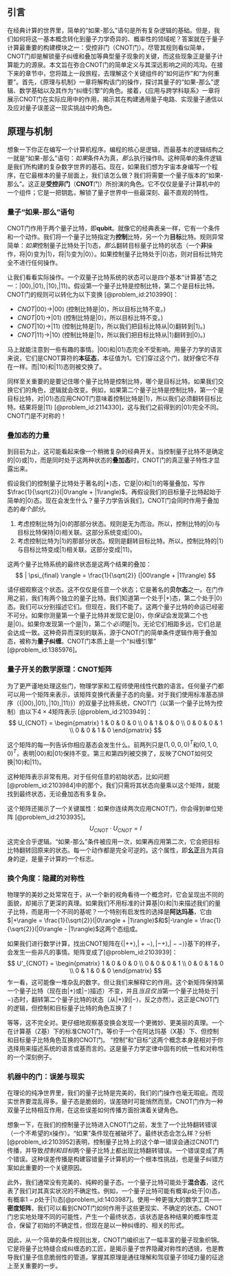 ## 引言
在经典计算的世界里，简单的“如果-那么”语句是所有复杂逻辑的基础。但是，我们如何将这一基本概念转化到量子力学奇异的、概率性的领域呢？答案就在于量子计算最重要的构建模块之一：受控非门（CNOT门）。尽管其规则看似简单，CNOT门却是解锁量子纠缠和叠加等典型量子现象的关键，而这些现象正是量子计算能力的源泉。本文旨在弥合CNOT门的简单定义与其深远影响之间的鸿沟。在接下来的章节中，您将踏上一段旅程，去理解这个关键组件的“如何运作”和“为何重要”。首先，《原理与机制》一章将解构该门的操作，探讨其量子的“如果-那么”逻辑、数学基础以及其作为“纠缠引擎”的角色。接着，《应用与跨学科联系》一章将展示CNOT门在实际应用中的作用，揭示其在构建通用量子电路、实现量子通信以及应对量子误差这一现实挑战中的角色。

## 原理与机制

想象一下你正在编写一个计算机程序。编程的核心是逻辑，而最基本的逻辑结构之一就是“如果-那么”语句：*如果*条件A为真，*那么*执行操作B。这种简单的条件逻辑是我们所构建的复杂数字世界的基石。现在，如果我们想为宇宙本身编写一个程序，在它最根本的量子层面上，我们该怎么做？我们将需要一个量子版本的“如果-那么”。这正是**受控非门**（**CNOT**门）所扮演的角色。它不仅仅是量子计算机中的一个组件；它是一把钥匙，解锁了量子世界中一些最深刻、最不直观的特性。

### 量子“如果-那么”语句

CNOT门作用于两个量子比特，即**qubit**。就像它的经典表亲一样，它有一个条件和一个动作。我们将一个量子比特指定为**控制**比特，另一个为**目标**比特。规则异常简单：*如果*控制量子比特处于$|1\rangle$态，*那么*翻转目标量子比特的状态（一个**非**操作，将$|0\rangle$变为$|1\rangle$，将$|1\rangle$变为$|0\rangle$）。如果控制量子比特处于$|0\rangle$态，则对目标比特完全不进行任何操作。

让我们看看实际操作。一个双量子比特系统的状态可以是四个基本“计算基”态之一：$|00\rangle, |01\rangle, |10\rangle, |11\rangle$。假设第一个量子比特是控制比特，第二个是目标比特。CNOT门的规则可以转化为以下变换 [@problem_id:2103990]：

*   $CNOT|00\rangle \rightarrow |00\rangle$ (控制比特是$|0\rangle$，所以目标比特不变。)
*   $CNOT|01\rangle \rightarrow |01\rangle$ (控制比特是$|0\rangle$，所以目标比特不变。)
*   $CNOT|10\rangle \rightarrow |11\rangle$ (控制比特是$|1\rangle$，所以我们把目标比特从$|0\rangle$翻转到$|1\rangle$。)
*   $CNOT|11\rangle \rightarrow |10\rangle$ (控制比特是$|1\rangle$，所以我们把目标比特从$|1\rangle$翻转到$|0\rangle$。)

马上就能注意到一些有趣的事情。$|00\rangle$和$|01\rangle$态完全不受影响。用量子力学的语言来说，它们是CNOT算符的**本征态**，本征值为1。它们穿过这个门，就好像它不存在一样。而$|10\rangle$和$|11\rangle$态则被交换了。

同样至关重要的是要记住哪个量子比特是控制比特，哪个是目标比特。如果我们交换它们的角色，逻辑就会改变。例如，如果第二个量子比特是控制比特，第一个是目标比特，对$|01\rangle$态应用CNOT门意味着控制比特是$|1\rangle$，所以我们必须翻转目标比特。结果将是$|11\rangle$ [@problem_id:2114330]，这与我们之前得到的$|01\rangle$完全不同。CNOT门是不对称的！

### 叠加态的力量

到目前为止，这可能看起来像一个稍微复杂的经典开关。当控制量子比特不是确定的$|0\rangle$或$|1\rangle$，而是同时处于这两种状态的**叠加态**时，CNOT门的真正量子特性才显露出来。

假设我们的控制量子比特处于著名的$|+\rangle$态，它是$|0\rangle$和$|1\rangle$的等量叠加，写作$\frac{1}{\sqrt{2}}(|0\rangle + |1\rangle)$。再假设我们的目标量子比特起始于简单的$|0\rangle$态。现在会发生什么？量子力学告诉我们，CNOT门会同时作用于叠加态的*每个部分*。

1.  考虑控制比特为$|0\rangle$的那部分状态。规则是无为而治。所以，控制比特的$|0\rangle$与目标比特保持$|0\rangle$相关联。这部分系统变成$|00\rangle$。
2.  考虑控制比特为$|1\rangle$的那部分状态。规则是翻转目标比特。所以，控制比特的$|1\rangle$与目标比特变成$|1\rangle$相关联。这部分变成$|11\rangle$。

这两个量子比特系统的最终状态是这两个结果的叠加：
$$ | \psi_{final} \rangle = \frac{1}{\sqrt{2}} (|00\rangle + |11\rangle) $$

请仔细观察这个状态。这不仅仅是任意一个状态；它是著名的**贝尔态**之一。在门作用之前，我们有两个独立的量子比特。我们知道第一个处于$|+\rangle$态，第二个处于$|0\rangle$态。我们可以分别描述它们。但现在，我们不能了。这两个量子比特的命运已经密不可分。如果你测量第一个量子比特并发现它是$|0\rangle$，你*保证*会发现第二个也是$|0\rangle$。如果你发现第一个是$|1\rangle$，第二个*必须*是$|1\rangle$。无论它们相距多远，它们总是会达成一致。这种奇异而深刻的联系，源于CNOT门的简单条件逻辑作用于叠加态，被称为**量子纠缠**。CNOT门本质上是一个“纠缠引擎” [@problem_id:1385976]。

### 量子开关的数学原理：CNOT矩阵

为了更严谨地处理这些门，物理学家和工程师使用线性代数的语言。任何量子门都可以用一个矩阵来表示，该矩阵变换代表量子态的向量。对于我们使用标准基态排序（$\{|00\rangle, |01\rangle, |10\rangle, |11\rangle\}$）的双量子比特系统，CNOT门（以第一个量子比特为控制）由以下$4 \times 4$矩阵表示 [@problem_id:2103949]：
$$ U_{CNOT} = \begin{pmatrix} 1 & 0 & 0 & 0 \\ 0 & 1 & 0 & 0 \\ 0 & 0 & 0 & 1 \\ 0 & 0 & 1 & 0 \end{pmatrix} $$

这个矩阵的每一列告诉你相应基态会发生什么。前两列只是$(1, 0, 0, 0)^T$和$(0, 1, 0, 0)^T$，表明$|00\rangle$和$|01\rangle$保持不变。第三和第四列被交换了，反映了CNOT如何交换$|10\rangle$和$|11\rangle$。

这种矩阵表示非常有用。对于任何任意的初始状态，比如问题[@problem_id:2103984]中的那个，我们只需将其状态向量乘以这个矩阵，就能找到最终状态，无论叠加态有多复杂。

这个矩阵还揭示了一个关键属性：如果你连续两次应用CNOT门，你会得到单位矩阵 [@problem_id:2103935]。
$$ U_{CNOT} \cdot U_{CNOT} = I $$
这完全合乎逻辑。“如果-那么”条件被应用一次，如果再应用第二次，它会把目标比特翻转回原来的状态。每一个动作都是完全可逆的。这个属性，即**幺正**且为其自身的逆，是量子计算的一个标志。

### 换个角度：隐藏的对称性

物理学的美妙之处常常在于，从一个新的视角看待一个概念时，它会呈现出不同的面貌，却揭示了更深的真理。如果我们不用标准的计算基$|0\rangle$和$|1\rangle$来描述我们的量子比特，而是用一个不同的基呢？一个特别有启发性的选择是**阿达玛基**，它由$|+\rangle = \frac{1}{\sqrt{2}}(|0\rangle + |1\rangle)$和$|-\rangle = \frac{1}{\sqrt{2}}(|0\rangle - |1\rangle)$这两个态组成。

如果我们进行数学计算，找出CNOT矩阵在$\{|++\rangle, |+-\rangle, |-+\rangle, |--\rangle\}$基下的样子，会发生一些非凡的事情。矩阵变成了[@problem_id:2103939]：
$$ U'_{CNOT} = \begin{pmatrix} 1 & 0 & 0 & 0 \\ 0 & 0 & 0 & 1 \\ 0 & 0 & 1 & 0 \\ 0 & 1 & 0 & 0 \end{pmatrix} $$
乍一看，这可能像一堆杂乱的数字。但让我们来解释它的作用。这个新矩阵保持第一个量子比特（现在由$|+\rangle$或$|-\rangle$描述）不变，并且*当且仅当*第一个量子比特处于$|-\rangle$态时，翻转第二个量子比特的状态（从$|+\rangle$到$|-\rangle$，反之亦然）。这正是CNOT门的逻辑，但控制和目标量子比特的角色互换了！

等等，这不完全对。更仔细地观察基变换会发现一个更微妙、更美丽的真理。一个在计算基（Z基）下的标准CNOT门，等价于一个在阿达玛基（X基）下、但控制和目标量子比特角色互换的CNOT门。 “控制”和“目标”这两个概念本身是相对于你选择用来描述系统的语言或基而言的。这是量子力学定律中固有的统一性和对称性的一个深刻例子。

### 机器中的门：误差与现实

在理论的纯净世界里，我们的量子比特是完美的，我们的门操作也毫无瑕疵。而现实世界要混乱得多。量子态是脆弱的，误差随时可能悄然而至。CNOT门作为一种双量子比特相互作用，在这些误差如何传播方面扮演着关键角色。

想象一下，在我们的控制量子比特进入CNOT门之前，发生了一个比特翻转错误（一个不希望的`X`操作）。“如果”条件现在被破坏了。最终状态会怎么样？分析[@problem_id:2103952]表明，控制量子比特上的这个单一错误会通过CNOT门传播，并导致*控制和目标*两个量子比特上都出现比特翻转错误。一个错误变成了两个错误。这种误差传播是构建容错量子计算机的一个根本性挑战，也是量子纠错方案如此重要的一个关键原因。

此外，我们通常没有完美的、纯粹的量子态。一个量子比特可能处于**混合态**，这代表了我们对其真实状况的不确定性。例如，一个量子比特可能有概率$p$处于$|0\rangle$态，有概率$1-p$处于$|1\rangle$态[@problem_id:1403987]。使用一种更强大的数学工具——**密度矩阵**，我们可以看到CNOT门如何作用于这些更现实、不确定的状态。CNOT门忠实地处理不同的可能性，产生一个最终状态，该状态是各种结果的概率性混合，保留了初始的不确定性，但现在是以一种纠缠的、相关的形式。

因此，从一个简单的条件规则出发，CNOT门编织出了一幅丰富的量子现象织锦。它是将量子比特缝合成纠缠态的工匠，是揭示量子世界隐藏对称性的透镜，也是教导我们量子信息脆弱性的管道。掌握其原理是通往理解和驾驭量子领域力量的征途上至关重要的一步。


